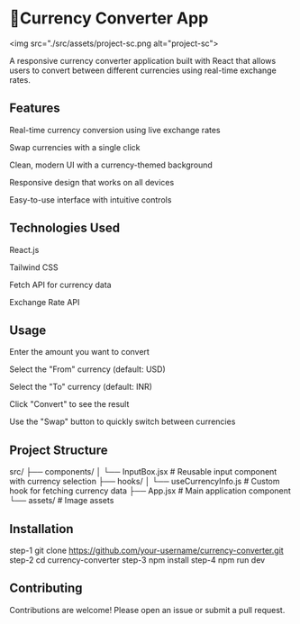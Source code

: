 # 💱Currency Converter App
<img src="./src/assets/project-sc.png alt="project-sc">

A responsive currency converter application built with React that allows users to convert between different currencies using real-time exchange rates.

## Features
Real-time currency conversion using live exchange rates

Swap currencies with a single click

Clean, modern UI with a currency-themed background

Responsive design that works on all devices

Easy-to-use interface with intuitive controls

## Technologies Used
React.js

Tailwind CSS

Fetch API for currency data

Exchange Rate API

## Usage
Enter the amount you want to convert

Select the "From" currency (default: USD)

Select the "To" currency (default: INR)

Click "Convert" to see the result

Use the "Swap" button to quickly switch between currencies
## Project Structure
src/
├── components/
│   └── InputBox.jsx      # Reusable input component with currency selection
├── hooks/
│   └── useCurrencyInfo.js # Custom hook for fetching currency data
├── App.jsx               # Main application component
└── assets/               # Image assets

## Installation
 step-1 git clone https://github.com/your-username/currency-converter.git
 step-2 cd currency-converter
 step-3 npm install
 step-4 npm run dev

## Contributing
Contributions are welcome! Please open an issue or submit a pull request.
